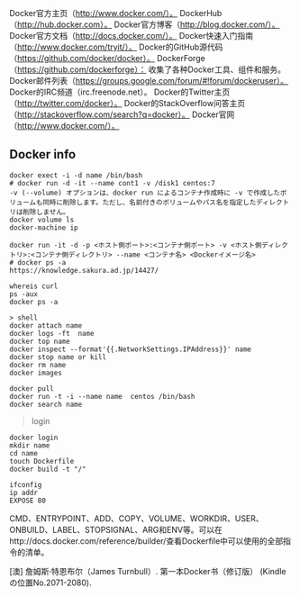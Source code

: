 Docker官方主页（http://www.docker.com/）。
DockerHub（http://hub.docker.com）。
Docker官方博客（http://blog.docker.com/）。
Docker官方文档（http://docs.docker.com/）。
Docker快速入门指南（http://www.docker.com/tryit/）。
Docker的GitHub源代码（https://github.com/docker/docker）。
DockerForge（https://github.com/dockerforge）：
收集了各种Docker工具、组件和服务。
Docker邮件列表（https://groups.google.com/forum/#!forum/dockeruser）。
Docker的IRC频道（irc.freenode.net）。
Docker的Twitter主页（http://twitter.com/docker）。
Docker的StackOverflow问答主页（http://stackoverflow.com/search?q=docker）。
Docker官网（http://www.docker.com/）。

## Docker info
```
docker exect -i -d name /bin/bash
# docker run -d -it --name cont1 -v /disk1 centos:7 
-v (--volume) オプションは、docker run によるコンテナ作成時に -v で作成したボリュームも同時に削除します。ただし、名前付きのボリュームやパス名を指定したディレクトリは削除しません。
docker volume ls
docker-machine ip

docker run -it -d -p <ホスト側ポート>:<コンテナ側ポート> -v <ホスト側ディレクトリ>:<コンテナ側ディレクトリ> --name <コンテナ名> <Dockerイメージ名>
# docker ps -a
https://knowledge.sakura.ad.jp/14427/

whereis curl
ps -aux
docker ps -a

> shell
docker attach name
docker logs -ft  name
docker top name
docker inspect --format'{{.NetworkSettings.IPAddress}}' name
docker stop name or kill
docker rm name
docker images

docker pull
docker run -t -i --name name  centos /bin/bash
docker search name
```

>login
```
docker login
mkdir name
cd name
touch Dockerfile
docker build -t "/"

ifconfig
ip addr
EXPOSE 80

```
CMD、ENTRYPOINT、ADD、COPY、VOLUME、WORKDIR、USER、ONBUILD、LABEL、STOPSIGNAL、ARG和ENV等。可以在http://docs.docker.com/reference/builder/查看Dockerfile中可以使用的全部指令的清单。

[澳] 詹姆斯·特恩布尔（James Turnbull）. 第一本Docker书（修订版） (Kindle の位置No.2071-2080). 

